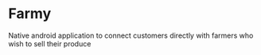 # Farmy

Native android application to connect customers directly with farmers who wish to sell their produce
